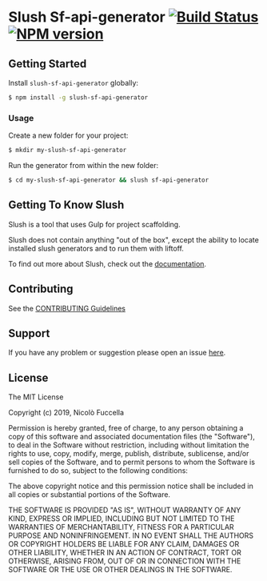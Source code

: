 # Slush Sf-api-generator [![Build Status](https://secure.travis-ci.org/nicofuccella/slush-sf-api-generator.png?branch=master)](https://travis-ci.org/nicofuccella/slush-sf-api-generator) [![NPM version](https://badge-me.herokuapp.com/api/npm/slush-sf-api-generator.png)](http://badges.enytc.com/for/npm/slush-sf-api-generator)

> 


## Getting Started

Install `slush-sf-api-generator` globally:

```bash
$ npm install -g slush-sf-api-generator
```

### Usage

Create a new folder for your project:

```bash
$ mkdir my-slush-sf-api-generator
```

Run the generator from within the new folder:

```bash
$ cd my-slush-sf-api-generator && slush sf-api-generator
```

## Getting To Know Slush

Slush is a tool that uses Gulp for project scaffolding.

Slush does not contain anything "out of the box", except the ability to locate installed slush generators and to run them with liftoff.

To find out more about Slush, check out the [documentation](https://github.com/slushjs/slush).

## Contributing

See the [CONTRIBUTING Guidelines](https://github.com/nicofuccella/slush-sf-api-generator/blob/master/CONTRIBUTING.md)

## Support
If you have any problem or suggestion please open an issue [here](https://github.com/nicofuccella/slush-sf-api-generator/issues).

## License 

The MIT License

Copyright (c) 2019, Nicolò Fuccella

Permission is hereby granted, free of charge, to any person
obtaining a copy of this software and associated documentation
files (the "Software"), to deal in the Software without
restriction, including without limitation the rights to use,
copy, modify, merge, publish, distribute, sublicense, and/or sell
copies of the Software, and to permit persons to whom the
Software is furnished to do so, subject to the following
conditions:

The above copyright notice and this permission notice shall be
included in all copies or substantial portions of the Software.

THE SOFTWARE IS PROVIDED "AS IS", WITHOUT WARRANTY OF ANY KIND,
EXPRESS OR IMPLIED, INCLUDING BUT NOT LIMITED TO THE WARRANTIES
OF MERCHANTABILITY, FITNESS FOR A PARTICULAR PURPOSE AND
NONINFRINGEMENT. IN NO EVENT SHALL THE AUTHORS OR COPYRIGHT
HOLDERS BE LIABLE FOR ANY CLAIM, DAMAGES OR OTHER LIABILITY,
WHETHER IN AN ACTION OF CONTRACT, TORT OR OTHERWISE, ARISING
FROM, OUT OF OR IN CONNECTION WITH THE SOFTWARE OR THE USE OR
OTHER DEALINGS IN THE SOFTWARE.

